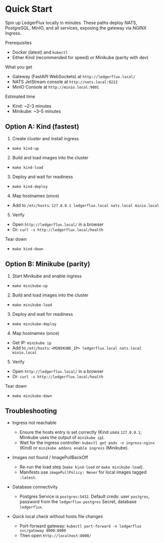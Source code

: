 # Quick Start

Spin up LedgerFlux locally in minutes. These paths deploy NATS, PostgreSQL, MinIO, and all services, exposing the gateway via NGINX Ingress.

Prerequisites
- Docker (latest) and `kubectl`
- Either Kind (recommended for speed) or Minikube (parity with dev)

What you get
- Gateway (FastAPI WebSockets) at `http://ledgerflux.local/`
- NATS JetStream console at `http://nats.local:8222`
- MinIO Console at `http://minio.local:9001`

Estimated time
- Kind: ~2–3 minutes
- Minikube: ~3–5 minutes

## Option A: Kind (fastest)

1) Create cluster and install ingress
- `make kind-up`

2) Build and load images into the cluster
- `make kind-load`

3) Deploy and wait for readiness
- `make kind-deploy`

4) Map hostnames (once)
- Add to `/etc/hosts`: `127.0.0.1 ledgerflux.local nats.local minio.local`

5) Verify
- Open `http://ledgerflux.local/` in a browser
- Or: `curl -s http://ledgerflux.local/health`

Tear down
- `make kind-down`

## Option B: Minikube (parity)

1) Start Minikube and enable ingress
- `make minikube-up`

2) Build and load images into the cluster
- `make minikube-load`

3) Deploy and wait for readiness
- `make minikube-deploy`

4) Map hostnames (once)
- Get IP: `minikube ip`
- Add to `/etc/hosts`: `<MINIKUBE_IP> ledgerflux.local nats.local minio.local`

5) Verify
- Open `http://ledgerflux.local/` in a browser
- Or: `curl -s http://ledgerflux.local/health`

Tear down
- `make minikube-down`

## Troubleshooting

- Ingress not reachable
  - Ensure the hosts entry is set correctly (Kind uses `127.0.0.1`; Minikube uses the output of `minikube ip`).
  - Wait for the ingress controller: `kubectl get pods -n ingress-nginx` (Kind) or `minikube addons enable ingress` (Minikube).

- Images not found / ImagePullBackOff
  - Re-run the load step (`make kind-load` or `make minikube-load`).
  - Manifests use `imagePullPolicy: Never` for local images tagged `:latest`.

- Database connectivity
  - Postgres Service is `postgres:5432`. Default creds: user `postgres`, password from the `ledgerflux-postgres` Secret, database `ledgerflux`.

- Quick local check without hosts file changes
  - Port-forward gateway: `kubectl port-forward -n ledgerflux svc/gateway 8000:8000`
  - Then open `http://localhost:8000/`

